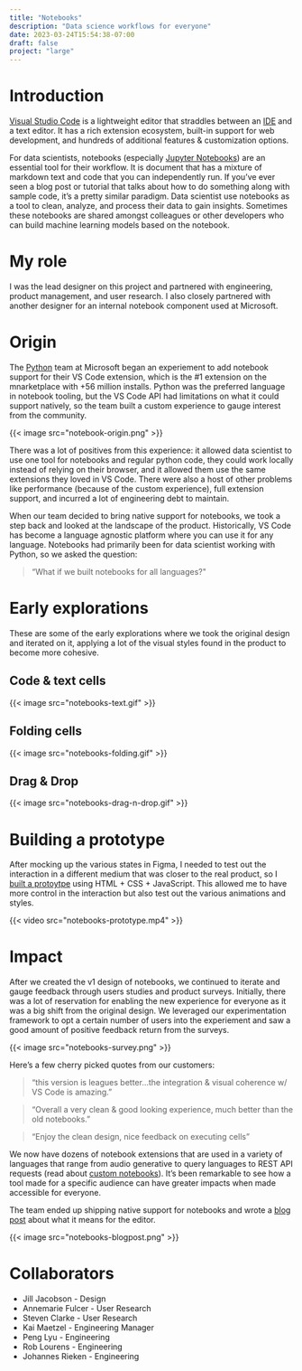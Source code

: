```yaml
---
title: "Notebooks"
description: "Data science workflows for everyone"
date: 2023-03-24T15:54:38-07:00
draft: false
project: "large"
---
```


# Introduction

[Visual Studio Code](https://code.visualstudio.com/) is a lightweight editor that straddles between an [IDE](https://en.wikipedia.org/wiki/Integrated_development_environment) and a text editor. It has a rich extension ecosystem, built-in support for web development, and hundreds of additional features & customization options.

For data scientists, notebooks (especially [Jupyter Notebooks](https://jupyter.org/)) are an essential tool for their workflow. It is document that has a mixture of markdown text and code that you can independently run. If you’ve ever seen a blog post or tutorial that talks about how to do something along with sample code, it’s a pretty similar paradigm. Data scientist use notebooks as a tool to clean, analyze, and process their data to gain insights. Sometimes these notebooks are shared amongst colleagues or other developers who can build machine learning models based on the notebook.

# My role
I was the lead designer on this project and partnered with engineering, product management, and user research. I also closely partnered with another designer for an internal notebook component used at Microsoft.

# Origin
The [Python](https://marketplace.visualstudio.com/items?itemName=ms-python.python) team at Microsoft began an experiement to add notebook support for their VS Code extension, which is the #1 extension on the mnarketplace with +56 million installs. Python was the preferred language in notebook tooling, but the VS Code API had limitations on what it could support natively, so the team built a custom experience to gauge interest from the community.

{{< image src="notebook-origin.png" >}}

There was a lot of positives from this experience: it allowed data scientist to use one tool for notebooks and regular python code, they could work locally instead of relying on their browser, and it allowed them use the same extensions they loved in VS Code. There were also a host of other problems like performance (because of the custom experience), full extension support, and incurred a lot of engineering debt to maintain.

When our team decided to bring native support for notebooks, we took a step back and looked at the landscape of the product. Historically, VS Code has become a language agnostic platform where you can use it for any language. Notebooks had primarily been for data scientist working with Python, so we asked the question:

> “What if we built notebooks for all languages?"

# Early explorations

These are some of the early explorations where we took the original design and iterated on it, applying a lot of the visual styles found in the product to become more cohesive.

## Code & text cells

{{< image src="notebooks-text.gif" >}}

## Folding cells

{{< image src="notebooks-folding.gif" >}}

## Drag & Drop

{{< image src="notebooks-drag-n-drop.gif" >}}

# Building a prototype

After mocking up the various states in Figma, I needed to test out the interaction in a different medium that was closer to the real product, so I [built a protoytpe](https://codepen.io/miguelsolorio/pen/xxwWKwe) using HTML + CSS + JavaScript. This allowed me to have more control in the interaction but also test out the various animations and styles.

{{< video src="notebooks-prototype.mp4" >}}

# Impact

After we created the v1 design of notebooks, we continued to iterate and gauge feedback through users studies and product surveys. Initially, there was a lot of reservation for enabling the new experience for everyone as it was a big shift from the original design. We leveraged our experimentation framework to opt a certain number of users into the experiement and saw a good amount of positive feedback return from the surveys.

{{< image src="notebooks-survey.png" >}}

Here’s a few cherry picked quotes from our customers:

> “this version is leagues better…the integration & visual coherence w/ VS Code is amazing.”

> “Overall a very clean & good looking experience, much better than the old notebooks.”

> “Enjoy the clean design, nice feedback on executing cells”

We now have dozens of notebook extensions that are used in a variety of languages that range from audio generative to query languages to REST API requests (read about [custom notebooks](https://code.visualstudio.com/blogs/2021/11/08/custom-notebooks)). It’s been remarkable to see how a tool made for a specific audience can have greater impacts when made accessible for everyone.

The team ended up shipping native support for notebooks and wrote a [blog post](https://code.visualstudio.com/blogs/2021/08/05/notebooks) about what it means for the editor.

{{< image src="notebooks-blogpost.png" >}}

# Collaborators
- Jill Jacobson - Design
- Annemarie Fulcer - User Research
- Steven Clarke - User Research
- Kai Maetzel - Engineering Manager
- Peng Lyu - Engineering
- Rob Lourens - Engineering
- Johannes Rieken - Engineering